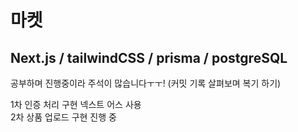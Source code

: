 # 마켓

## Next.js / tailwindCSS / prisma / postgreSQL

공부하며 진행중이라 주석이 많습니다ㅜㅜ!
(커밋 기록 살펴보며 복기 하기)

1차 인증 처리 구현 넥스트 어스 사용  
2차 상품 업로드 구현 진행 중

